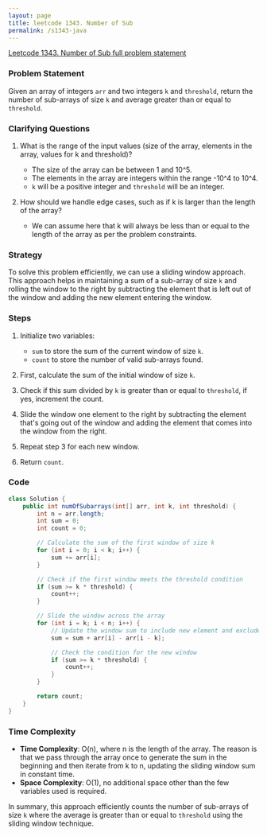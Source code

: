 ```yaml
---
layout: page
title: leetcode 1343. Number of Sub
permalink: /s1343-java
---
```

[Leetcode 1343. Number of Sub full problem statement](https://algoadvance.github.io/algoadvance/l1343)
### Problem Statement
Given an array of integers `arr` and two integers `k` and `threshold`, return the number of sub-arrays of size `k` and average greater than or equal to `threshold`.

### Clarifying Questions
1. What is the range of the input values (size of the array, elements in the array, values for k and threshold)?
   - The size of the array can be between 1 and 10^5.
   - The elements in the array are integers within the range -10^4 to 10^4.
   - `k` will be a positive integer and `threshold` will be an integer.

2. How should we handle edge cases, such as if k is larger than the length of the array?
   - We can assume here that k will always be less than or equal to the length of the array as per the problem constraints.

### Strategy
To solve this problem efficiently, we can use a sliding window approach. This approach helps in maintaining a sum of a sub-array of size `k` and rolling the window to the right by subtracting the element that is left out of the window and adding the new element entering the window.

### Steps
1. Initialize two variables:
   - `sum` to store the sum of the current window of size `k`.
   - `count` to store the number of valid sub-arrays found.

2. First, calculate the sum of the initial window of size `k`.

3. Check if this sum divided by `k` is greater than or equal to `threshold`, if yes, increment the count.

4. Slide the window one element to the right by subtracting the element that's going out of the window and adding the element that comes into the window from the right.

5. Repeat step 3 for each new window.

6. Return `count`.

### Code
```java
class Solution {
    public int numOfSubarrays(int[] arr, int k, int threshold) {
        int n = arr.length;
        int sum = 0;
        int count = 0;

        // Calculate the sum of the first window of size k
        for (int i = 0; i < k; i++) {
            sum += arr[i];
        }

        // Check if the first window meets the threshold condition
        if (sum >= k * threshold) {
            count++;
        }

        // Slide the window across the array
        for (int i = k; i < n; i++) {
            // Update the window sum to include new element and exclude the old element
            sum = sum + arr[i] - arr[i - k];

            // Check the condition for the new window
            if (sum >= k * threshold) {
                count++;
            }
        }

        return count;
    }
}
```

### Time Complexity
- **Time Complexity**: O(n), where n is the length of the array. The reason is that we pass through the array once to generate the sum in the beginning and then iterate from k to n, updating the sliding window sum in constant time.
- **Space Complexity**: O(1), no additional space other than the few variables used is required.

In summary, this approach efficiently counts the number of sub-arrays of size `k` where the average is greater than or equal to `threshold` using the sliding window technique.